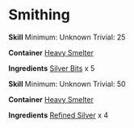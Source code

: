 <!-- TITLE: Silver Ingot -->
<!-- SUBTITLE:  -->
# Smithing
**Skill**
Minimum: Unknown
Trivial: 25

**Container**
[Heavy Smelter](heavy-smelter)

**Ingredients**
[Silver Bits](silver-bits) x 5

**Skill**
Minimum: Unknown
Trivial: 50

**Container**
[Heavy Smelter](heavy-smelter)

**Ingredients**
[Refined Silver](refined-silver) x 4